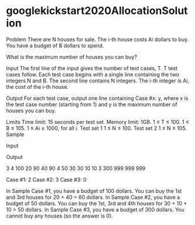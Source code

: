 # googlekickstart2020AllocationSolution
Problem
There are N houses for sale. The i-th house costs Ai dollars to buy. You have a budget of B dollars to spend.

What is the maximum number of houses you can buy?

Input
The first line of the input gives the number of test cases, T. T test cases follow. Each test case begins with a single line containing the two integers N and B. The second line contains N integers. The i-th integer is Ai, the cost of the i-th house.

Output
For each test case, output one line containing Case #x: y, where x is the test case number (starting from 1) and y is the maximum number of houses you can buy.

Limits
Time limit: 15 seconds per test set.
Memory limit: 1GB.
1 ≤ T ≤ 100.
1 ≤ B ≤ 105.
1 ≤ Ai ≤ 1000, for all i.
Test set 1
1 ≤ N ≤ 100.
Test set 2
1 ≤ N ≤ 105.
Sample

Input
 	
Output
 
3
4 100
20 90 40 90
4 50
30 30 10 10
3 300
999 999 999

  
Case #1: 2
Case #2: 3
Case #3: 0

  
In Sample Case #1, you have a budget of 100 dollars. You can buy the 1st and 3rd houses for 20 + 40 = 60 dollars.
In Sample Case #2, you have a budget of 50 dollars. You can buy the 1st, 3rd and 4th houses for 30 + 10 + 10 = 50 dollars.
In Sample Case #3, you have a budget of 300 dollars. You cannot buy any houses (so the answer is 0).
